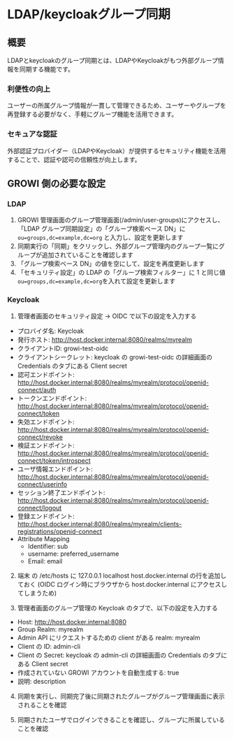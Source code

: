 # LDAP/keycloakグループ同期

## 概要

LDAPとkeycloakのグループ同期とは、LDAPやKeycloakがもつ外部グループ情報を同期する機能です。

### 利便性の向上

ユーザーの所属グループ情報が一貫して管理できるため、ユーザーやグループを再登録する必要がなく、手軽にグループ機能を活用できます。


### セキュアな認証

外部認証プロバイダー（LDAPやKeycloak）が提供するセキュリティ機能を活用することで、認証や認可の信頼性が向上します。

## GROWI 側の必要な設定

### LDAP

1. GROWI 管理画面のグループ管理画面(/admin/user-groups)にアクセスし、「LDAP グループ同期設定」の「グループ検索ベース DN」に `ou=groups,dc=example,dc=org` と入力し、設定を更新します
2. 同期実行の「同期」をクリックし、外部グループ管理内のグループ一覧にグループが追加されていることを確認します
3. 「グループ検索ベース DN」の値を空にして、設定を再度更新します
4. 「セキュリティ設定」の LDAP の「グループ検索フィルター」に 1 と同じ値 `ou=groups,dc=example,dc=org`を入れて設定を更新します

### Keycloak

1. 管理者画面のセキュリティ設定 -> OIDC で以下の設定を入力する
- プロバイダ名: Keycloak
- 発行ホスト: <http://host.docker.internal:8080/realms/myrealm>
- クライアントID: growi-test-oidc
- クライアントシークレット: keycloak の growi-test-oidc の詳細画面の Credentials のタブにある Client secret
- 認可エンドポイント: <http://host.docker.internal:8080/realms/myrealm/protocol/openid-connect/auth>
- トークンエンドポイント: <http://host.docker.internal:8080/realms/myrealm/protocol/openid-connect/token>
- 失効エンドポイント: <http://host.docker.internal:8080/realms/myrealm/protocol/openid-connect/revoke>
- 検証エンドポイント: <http://host.docker.internal:8080/realms/myrealm/protocol/openid-connect/token/introspect>
- ユーザ情報エンドポイント: <http://host.docker.internal:8080/realms/myrealm/protocol/openid-connect/userinfo>
- セッション終了エンドポイント: <http://host.docker.internal:8080/realms/myrealm/protocol/openid-connect/logout>
- 登録エンドポイント: <http://host.docker.internal:8080/realms/myrealm/clients-registrations/openid-connect>
- Attribute Mapping
  - Identifier: sub
  - username: preferred_username
  - Email: email

2. 端末 の /etc/hosts に 127.0.0.1 localhost host.docker.internal の行を追加しておく (OIDC ログイン時にブラウザから host.docker.internal にアクセスしてしまうため)

3. 管理者画面のグループ管理の Keycloak のタブで、以下の設定を入力する
- Host: <http://host.docker.internal:8080>
- Group Realm: myrealm
- Admin API にリクエストするための client がある realm: myrealm
- Client の ID: admin-cli
- Client の Secret: keycloak の admin-cli の詳細画面の Credentials のタブにある Client secret
- 作成されていない GROWI アカウントを自動生成する: true
- 説明: description

4. 同期を実行し、同期完了後に同期されたグループがグループ管理画面に表示されることを確認

5. 同期されたユーザでログインできることを確認し、グループに所属していることを確認
